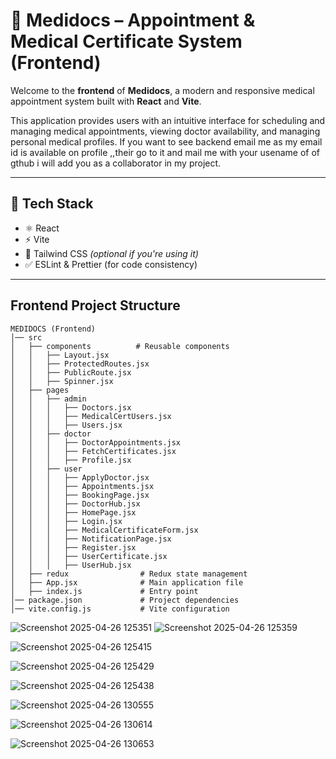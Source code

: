 
# 💊 Medidocs – Appointment & Medical Certificate System (Frontend)

Welcome to the **frontend** of **Medidocs**, a modern and responsive medical appointment system built with **React** and **Vite**.

This application provides users with an intuitive interface for scheduling and managing medical appointments, viewing doctor availability, and managing personal medical profiles. If you want to see backend email me as my email id is available on profile ,,their go to it and mail me with your usename of of gthub i will add you as a collaborator in my project.

---

## 🚀 Tech Stack

- ⚛️ React
- ⚡ Vite
- 🎨 Tailwind CSS *(optional if you're using it)*
- ✅ ESLint & Prettier (for code consistency)

---

## Frontend Project Structure

```
MEDIDOCS (Frontend)
│── src
│   ├── components          # Reusable components
│   │   ├── Layout.jsx
│   │   ├── ProtectedRoutes.jsx
│   │   ├── PublicRoute.jsx
│   │   ├── Spinner.jsx
│   ├── pages
│   │   ├── admin
│   │   │   ├── Doctors.jsx
│   │   │   ├── MedicalCertUsers.jsx
│   │   │   ├── Users.jsx
│   │   ├── doctor
│   │   │   ├── DoctorAppointments.jsx
│   │   │   ├── FetchCertificates.jsx
│   │   │   ├── Profile.jsx
│   │   ├── user
│   │   │   ├── ApplyDoctor.jsx
│   │   │   ├── Appointments.jsx
│   │   │   ├── BookingPage.jsx
│   │   │   ├── DoctorHub.jsx
│   │   │   ├── HomePage.jsx
│   │   │   ├── Login.jsx
│   │   │   ├── MedicalCertificateForm.jsx
│   │   │   ├── NotificationPage.jsx
│   │   │   ├── Register.jsx
│   │   │   ├── UserCertificate.jsx
│   │   │   ├── UserHub.jsx
│   ├── redux                # Redux state management
│   ├── App.jsx              # Main application file
│   ├── index.js             # Entry point
│── package.json             # Project dependencies
│── vite.config.js           # Vite configuration
```

![Screenshot 2025-04-26 125351](https://github.com/user-attachments/assets/089cebcb-26c7-4e9b-90ae-0e7cab04bad7)
![Screenshot 2025-04-26 125359](https://github.com/user-attachments/assets/3259ff5a-92f1-4c5f-bb06-d7e7dd037add)

![Screenshot 2025-04-26 125415](https://github.com/user-attachments/assets/a377d2b7-d38a-4ee2-984d-fcfec3b79739)

![Screenshot 2025-04-26 125429](https://github.com/user-attachments/assets/5496407e-a98d-4214-a9c0-a915dfaa0198)

![Screenshot 2025-04-26 125438](https://github.com/user-attachments/assets/fe2a308f-8fe4-4379-a7f6-9c14f9b3912d)

![Screenshot 2025-04-26 130555](https://github.com/user-attachments/assets/bbc8cc7f-2cdd-47a8-8008-9cb5988b9fcc)

![Screenshot 2025-04-26 130614](https://github.com/user-attachments/assets/d6fde306-776b-49d1-a7f1-a48061dd9d15)


![Screenshot 2025-04-26 130653](https://github.com/user-attachments/assets/c3f61fc2-25b4-4e34-a271-3d2a0ac32bad)



